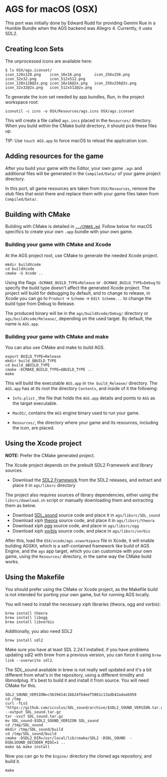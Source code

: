 # AGS for macOS (OSX)

This port was initially done by Edward Rudd for providing Gemini Rue in a Humble Bundle when the AGS backend was Allegro 4. Currently, it uses SDL2.

## Creating Icon Sets

The unprocessed icons are available here:

    $ ls OSX/ags.iconset/
    icon_128x128.png	icon_16x16.png		icon_256x256.png	icon_32x32.png		icon_512x512.png
    icon_128x128@2x.png	icon_16x16@2x.png	icon_256x256@2x.png	icon_32x32@2x.png	icon_512x512@2x.png

To generate the icon set needed by app bundles, Run, in the project workspace root:

    iconutil -c icns -o OSX/Resources/ags.icns OSX/ags.iconset

This will create a file called `ags.incs` placed in the `Resources/` directory.
When you build within the CMake build directory, it should pick these files up.

TIP: Use `touch AGS.app` to force macOS to reload the application icon.


## Adding resources for the game

After you build your game with the Editor, your own game `.ags` and additional files will be generated in the `Compiled/Data/` of your game project directory.

In this port, all game resources are taken from `OSX/Resources`, remove the stub files that exist there and replace them with your game files taken from `Compiled/Data/`.


## Building with CMake

Building with CMake is detailed in [`../CMAKE.md`](../CMAKE.md). Follow below for macOS specifics to create your own `.app` bundle with your own game.

### Building your game with CMake and Xcode

At the AGS project root, use CMake to generate the needed Xcode project.
```
mkdir buildXcode
cd buildXcode
cmake -G Xcode ..
```

Using the flags `-DCMAKE_BUILD_TYPE=Release` or `-DCMAKE_BUILD_TYPE=Debug` to specify the build type doesn't affect the generated Xcode project. 
The project will build for debugging by default, and to change to release, in Xcode you can go to `Product` -> `Scheme` -> `Edit Scheme...` to change the build type from Debug to Release.

The produced binary will be in the `ags/buildXcode/Debug/` directory or `ags/buildXcode/Release/`, depending on the used target. 
By default, the name is `AGS.app`.


### Building your game with CMake and make

You can also use CMake and make to build AGS. 

```
export BUILD_TYPE=Release
mkdir build_$BUILD_TYPE
cd build_$BUILD_TYPE
cmake -DCMAKE_BUILD_TYPE=$BUILD_TYPE ..
make
```

This will build the executable `AGS.app` in `the build_Release/` directory. The `AGS.app` has at its root the directory `Contents`, and inside of it the following:

- `Info.plist` , the file that holds the `AGS.app` details and points to `AGS` as the target executable.

- `MacOS/`, contains the `AGS` engine binary used to run your game.

- `Resources/`, the directory where your game and its resources, including the icon, are placed.


## Using the Xcode project

**NOTE:** Prefer the CMake generated project.

The Xcode project depends on the prebuilt SDL2 Framework and library sources.

- Download the [SDL2 Framework](https://github.com/libsdl-org/SDL/releases/download/release-2.24.1/SDL2-2.24.1.dmg) from the SDL2 releases, and extract and place it in `ags/libsrc` directory

The project also requires sources of library dependencies, either using the `libsrc/download.sh` script or manually downloading them and extracting them as below.

- Download [SDL_sound](https://github.com/icculus/SDL_sound/archive/c5639414c1bb24fb4eef5861c13adb42a4aab950.zip) source code and place it in `ags/libsrc/SDL_sound`
- Download xiph [theora](https://github.com/xiph/theora/archive/7180717276af1ebc7da15c83162d6c5d6203aabf.tar.gz) source code, and place it in `ags/libsrc/theora`
- Download xiph [ogg](https://github.com/xiph/ogg/archive/refs/tags/v1.3.5.tar.gz) source code, and place in `ags/libsrc/ogg`
- Download xiph [vorbis](https://github.com/xiph/vorbis/archive/84c023699cdf023a32fa4ded32019f194afcdad0.tar.gz) source code, and place in `ags/libsrc/vorbis`

After this, load the `OSX/xcode/ags.xcworkspace` file in Xcode, it will enable building AGSKit, which is a self-contained framework like build of AGS Engine, and the `ags` app target, which you can customize with your own game, using the `Resources/` directory, in the same way the CMake build works.


## Using the Makefile

You should prefer using the CMake or Xcode project, as the Makefile build is not intended for porting your own game, but for running AGS locally. 

You will need to install the necessary xiph libraries (theora, ogg and vorbis):

    brew install theora
    brew install libogg
    brew install libvorbis
    
Additionally, you also need SDL2

    brew install sdl2
    
Make sure you have at least SDL 2.24.1 installed, if you have problems updating sdl2 with brew from a previous version, you can force it using `brew link --overwrite sdl2`.

The SDL_sound available in brew is not really well updated and it's a bit different from what's in the repository, using a different timidity and libmodplug. It's best to build it and install it from source. You will need CMake for this.

    SDL2_SOUND_VERSION=c5639414c1bb24fb4eef5861c13adb42a4aab950
    cd /tmp
    curl -fLsS "https://github.com/icculus/SDL_sound/archive/$SDL2_SOUND_VERSION.tar.gz" --output SDL_sound.tar.gz
    tar -xvzf SDL_sound.tar.gz
    mv SDL_sound-$SDL2_SOUND_VERSION SDL_sound
    cd /tmp/SDL_sound
    mkdir /tmp/SDL_sound/build
    cd /tmp/SDL_sound/build
    cmake -DSDL2_DIR=/usr/local/lib/cmake/SDL2 -DSDL_SOUND  -DSDLSOUND_DECODER_MIDI=1 ..  
    make && make install

Now you can go to the `Engine/` directory the cloned ags repository, and build it.

    make
